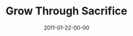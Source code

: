 ---
layout: message
category: message
series: "Grow Up"
title: "Grow Through Sacrifice"
date: 2011-01-22-00-00
message_id: 654
audio: "http://s3.amazonaws.com/crossroads-media/messages/audio/Easter2002.mp3"
audio-duration: "34:04"
audio: "http://s3.amazonaws.com/crossroads-media/messages/audio/growup04.mp3"
audio-duration: "36:51"
program: "http://s3.amazonaws.com/crossroads-media/documents/01_22-23_11Program.pdf"
description: "Brian Tome talks about how a lifestyle of sacrifice leads to growth."
video: "http://s3.amazonaws.com/crossroads-media/messages/video/growup04.mp4"
video-duration: "36:56"
video-image: "http://s3.amazonaws.com/crossroads-media/images/growup04_still.jpg"
tag: 
 - forgiveness
 - gospel
 - grace
 - tome
 - easter
 - growth
 - sacrifice
 - program
explicit: false
---